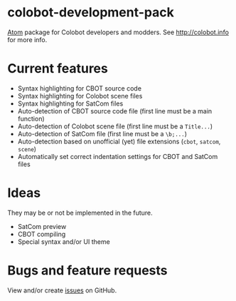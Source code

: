 # colobot-development-pack

[Atom](http://atom.io) package for Colobot developers and modders. See http://colobot.info for more info.

# Current features

* Syntax highlighting for CBOT source code
* Syntax highlighting for Colobot scene files
* Syntax highlighting for SatCom files
* Auto-detection of CBOT source code file (first line must be a main function)
* Auto-detection of Colobot scene file (first line must be a `Title...`)
* Auto-detection of SatCom file (first line must be a `\b;...`)
* Auto-detection based on unofficial (yet) file extensions (`cbot`, `satcom`, `scene`)
* Automatically set correct indentation settings for CBOT and SatCom files

# Ideas

They may be or not be implemented in the future.

* SatCom preview
* CBOT compiling
* Special syntax and/or UI theme

# Bugs and feature requests

View and/or create [issues](https://github.com/MrSimbax/colobot-development-pack/issues) on GitHub.
